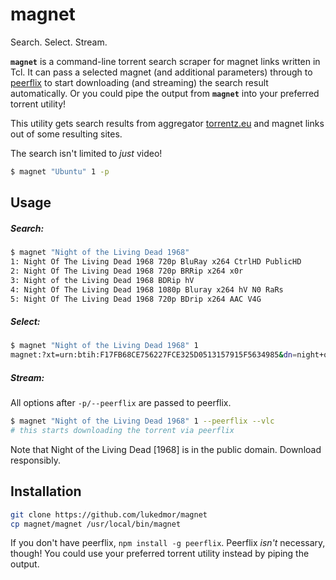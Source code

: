# magnet

Search. Select. Stream.

__`magnet`__ is a command-line torrent search scraper for magnet links written in Tcl. It can pass a selected magnet (and additional parameters) through to [peerflix](http://github.com/mafintosh/peerflix) to start downloading (and streaming) the search result automatically. Or you could pipe the output from __`magnet`__ into your preferred torrent utility!

This utility gets search results from aggregator [torrentz.eu](http://www.torrentz.eu) and magnet links out of some resulting sites.

The search isn't limited to _just_ video!
```bash
$ magnet "Ubuntu" 1 -p
```

## Usage

##### Search:
```bash
$ magnet "Night of the Living Dead 1968"
1: Night Of The Living Dead 1968 720p BluRay x264 CtrlHD PublicHD
2: Night Of The Living Dead 1968 720p BRRip x264 x0r
3: Night of the Living Dead 1968 BDRip hV
4: Night Of The Living Dead 1968 1080p Bluray x264 hV N0 RaRs
5: Night Of The Living Dead 1968 720p BDrip x264 AAC V4G
```

##### Select:
```bash
$ magnet "Night of the Living Dead 1968" 1
magnet:?xt=urn:btih:F17FB68CE756227FCE325D0513157915F5634985&dn=night+of+the+living+dead+1968+720p+brrip+x264+x0r&tr=udp%3A%2F%2Fopen.demonii.com%3A1337%2Fannounce
```

##### Stream:
All options after `-p/--peerflix` are passed to peerflix.
```bash
$ magnet "Night of the Living Dead 1968" 1 --peerflix --vlc
# this starts downloading the torrent via peerflix
```

Note that Night of the Living Dead [1968] is in the public domain. Download responsibly.

## Installation

```bash
git clone https://github.com/lukedmor/magnet
cp magnet/magnet /usr/local/bin/magnet
```

If you don't have peerflix, `npm install -g peerflix`. Peerflix _isn't_ necessary, though! You could use your preferred torrent utility instead by piping the output.
